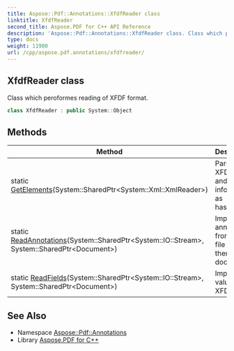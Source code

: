 ```yaml
---
title: Aspose::Pdf::Annotations::XfdfReader class
linktitle: XfdfReader
second_title: Aspose.PDF for C++ API Reference
description: 'Aspose::Pdf::Annotations::XfdfReader class. Class which peroformes reading of XFDF format in C++.'
type: docs
weight: 11900
url: /cpp/aspose.pdf.annotations/xfdfreader/
---
```

## XfdfReader class


Class which peroformes reading of XFDF format.

```cpp
class XfdfReader : public System::Object
```

## Methods

| Method | Description |
| --- | --- |
| static [GetElements](./getelements/)(System::SharedPtr\<System::Xml::XmlReader\>) | Parses XFDF file and returns information as hashtable. |
| static [ReadAnnotations](./readannotations/)(System::SharedPtr\<System::IO::Stream\>, System::SharedPtr\<Document\>) | Import annotations from XFDF file and put them into document. |
| static [ReadFields](./readfields/)(System::SharedPtr\<System::IO::Stream\>, System::SharedPtr\<Document\>) | Import field values from XFDF file. |
## See Also

* Namespace [Aspose::Pdf::Annotations](../)
* Library [Aspose.PDF for C++](../../)
